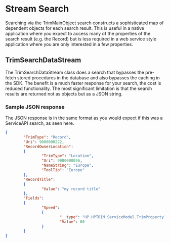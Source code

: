 ﻿# Stream Search
Searching via the TrimMainObject search constructs a sophisticated map of dependent objects for each search result.  This is useful in a native application where you expect to access many of the properties of the search result (e.g. the Record) but is less required in a web service style application where you are only interested in a few properties.


## TrimSearchDataStream
The TrimSearchDataStream class does a search that bypasses the pre-fetch stored procedures in the database and also bypasses the caching in the SDK.  The benefit is a much faster response for your search, the cost is reduced functionality.  The most significant limitation is that the search results are returned not as objects but as a JSON string.

### Sample JSON response
The JSON response is in the same format as you would expect if this was a ServiceAPI search, as seen here.

```.json
{
        "TrimType": "Record",
        "Uri": 9000000222,
        "RecordOwnerLocation":
        {
                "TrimType": "Location",
                "Uri": 9000000056,
                "NameString": "Europe",
                "ToolTip": "Europe"
        },
        "RecordTitle":
        {
                "Value": "my record title"
        },
        "Fields":
        {
                "Speed":
                {
                        "__type": "HP.HPTRIM.ServiceModel.TrimProperty`1[[System.Int32, mscorlib]], HP.HPTRIM.ServiceAPI.Model",
                        "Value": 60
                }
        }
}
```